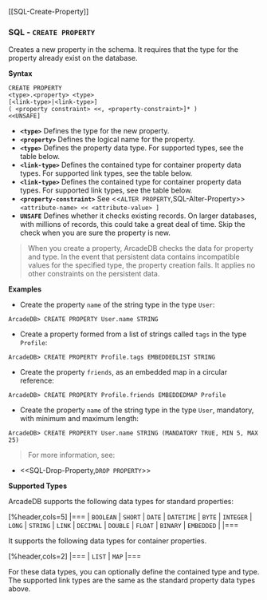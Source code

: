 [[SQL-Create-Property]]
### SQL - `CREATE PROPERTY`

Creates a new property in the schema.  It requires that the type for the property already exist on the database.

**Syntax**

```
CREATE PROPERTY 
<type>.<property> <type> 
[<link-type>|<link-type>] 
( <property constraint> <<, <property-constraint>]* ) 
<<UNSAFE]
```

- **`<type>`** Defines the type for the new property.
- **`<property>`** Defines the logical name for the property.
- **`<type>`** Defines the property data type.  For supported types, see the table below.
- **`<link-type>`** Defines the contained type for container property data types.  For supported link types, see the table below.
- **`<link-type>`** Defines the contained type for container property data types.  For supported link types, see the table below.
- **`<property-constraint>`** See <<`ALTER PROPERTY`,SQL-Alter-Property>> `<attribute-name> << <attribute-value> ]`
- **`UNSAFE`** Defines whether it checks existing records.  On larger databases, with millions of records, this could take a great deal of time.  Skip the check when you are sure the property is new.


>When you create a property, ArcadeDB checks the data for property and type.  In the event that persistent data contains incompatible values for the specified type, the property creation fails.  It applies no other constraints on the persistent data.

**Examples**

- Create the property `name` of the string type in the type `User`:

```
ArcadeDB> CREATE PROPERTY User.name STRING
```

- Create a property formed from a list of strings called `tags` in the type `Profile`:

```
ArcadeDB> CREATE PROPERTY Profile.tags EMBEDDEDLIST STRING
```

- Create the property `friends`, as an embedded map in a circular reference:

```
ArcadeDB> CREATE PROPERTY Profile.friends EMBEDDEDMAP Profile
```

- Create the property `name` of the string type in the type `User`, mandatory, with minimum and maximum length:

```
ArcadeDB> CREATE PROPERTY User.name STRING (MANDATORY TRUE, MIN 5, MAX 25)  
```



>For more information, see:

- <<SQL-Drop-Property,`DROP PROPERTY`>>


**Supported Types**

ArcadeDB supports the following data types for standard properties:

[%header,cols=5]
|===
| `BOOLEAN` | `SHORT` | `DATE` | `DATETIME` | `BYTE`
| `INTEGER` | `LONG` | `STRING` | `LINK` | `DECIMAL` 
| `DOUBLE` | `FLOAT` | `BINARY` | `EMBEDDED` | 
|===

It supports the following data types for container properties.  

[%header,cols=2]
|===
| `LIST` |  `MAP`
|===

For these data types, you can optionally define the contained type and type.  The supported link types are the same as the standard property data types above.


